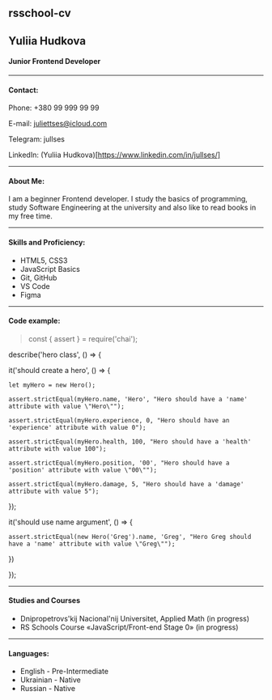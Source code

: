 ## rsschool-cv
## Yuliia Hudkova
#### Junior Frontend Developer
***
#### Contact:
Phone: +380 99 999 99 99

E-mail: juliettses@icloud.com

Telegram: jullses

LinkedIn: (Yuliia Hudkova)[https://www.linkedin.com/in/jullses/]
***
#### About Me:
I am a beginner Frontend developer. I study the basics of programming, study Software Engineering at the university and also like to read books in my free time.
***
#### Skills and Proficiency:
- HTML5, CSS3
- JavaScript Basics
- Git, GitHub
- VS Code
- Figma
***
#### Code example:
> const { assert } = require('chai');

describe('hero class', () => {

  it('should create a hero', () => {

    let myHero = new Hero();

    assert.strictEqual(myHero.name, 'Hero', "Hero should have a 'name' attribute with value \"Hero\"");
    
    assert.strictEqual(myHero.experience, 0, "Hero should have an 'experience' attribute with value 0");
    
    assert.strictEqual(myHero.health, 100, "Hero should have a 'health' attribute with value 100");
    
    assert.strictEqual(myHero.position, '00', "Hero should have a 'position' attribute with value \"00\"");
    
    assert.strictEqual(myHero.damage, 5, "Hero should have a 'damage' attribute with value 5");
  
  });
  
  it('should use name argument', () => {
  
    assert.strictEqual(new Hero('Greg').name, 'Greg', "Hero Greg should have a 'name' attribute with value \"Greg\"");
  
  })

});
***
#### Studies and Courses
- Dnipropetrovs'kij Nacional'nij Universitet, Applied Math (in progress)
- RS Schools Course «JavaScript/Front-end Stage 0» (in progress) 
***
#### Languages:
- English - Pre-Intermediate
- Ukrainian - Native
- Russian - Native